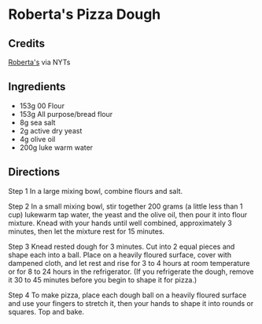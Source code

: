 # Roberta's Pizza Dough

## Credits

[Roberta's](https://cooking.nytimes.com/recipes/1016230-robertas-pizza-dough) via NYTs

## Ingredients

- 153g 00 Flour
- 153g All purpose/bread flour
- 8g sea salt
- 2g active dry yeast
- 4g olive oil
- 200g luke warm water

## Directions

Step 1
In a large mixing bowl, combine flours and salt.

Step 2
In a small mixing bowl, stir together 200 grams (a little less than 1 cup)
lukewarm tap water, the yeast and the olive oil, then pour it into flour
mixture. Knead with your hands until well combined, approximately 3 minutes,
then let the mixture rest for 15 minutes.

Step 3
Knead rested dough for 3 minutes. Cut into 2 equal pieces and shape each into a
ball. Place on a heavily floured surface, cover with dampened cloth, and let
rest and rise for 3 to 4 hours at room temperature or for 8 to 24 hours in the
refrigerator. (If you refrigerate the dough, remove it 30 to 45 minutes before
you begin to shape it for pizza.)

Step 4 
To make pizza, place each dough ball on a heavily floured surface and
use your fingers to stretch it, then your hands to shape it into rounds or
squares. Top and bake.

